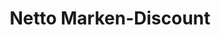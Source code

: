 ---
title: "Netto Marken-Discount"
url: /muelheim-an-der-ruhr/netto-marken-discount-oberheidstrasse/
shop: Supermarkt
---